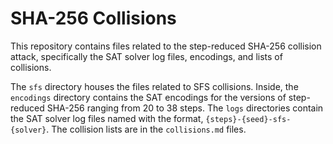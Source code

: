 # SHA-256 Collisions

This repository contains files related to the step-reduced SHA-256 collision
attack, specifically the SAT solver log files, encodings, and lists of
collisions.

The `sfs` directory houses the files related to SFS collisions. Inside, the
`encodings` directory contains the SAT encodings for the versions of
step-reduced SHA-256 ranging from 20 to 38 steps. The `logs` directories contain
the SAT solver log files named with the format,
`{steps}-{seed}-sfs-{solver}`. The collision lists are in the `collisions.md`
files.
